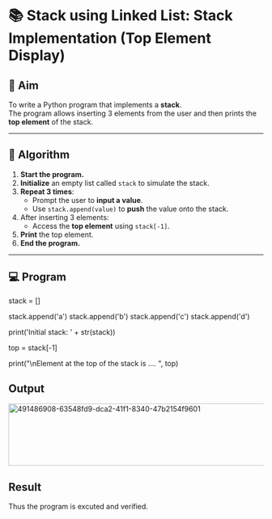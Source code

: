 # 📚 Stack using Linked List: Stack Implementation (Top Element Display)

## 🎯 Aim

To write a Python program that implements a **stack**.  
The program allows inserting 3 elements from the user and then prints the **top element** of the stack.

---

## 🧠 Algorithm

1. **Start the program.**
2. **Initialize** an empty list called `stack` to simulate the stack.
3. **Repeat 3 times**:
   - Prompt the user to **input a value**.
   - Use `stack.append(value)` to **push** the value onto the stack.
4. After inserting 3 elements:
   - Access the **top element** using `stack[-1]`.
5. **Print** the top element.
6. **End the program.**

---

## 💻 Program
stack = []

stack.append('a') stack.append('b') stack.append('c') stack.append('d')

print('Initial stack: ' + str(stack))

top = stack[-1]

print("\nElement at the top of the stack is .... ", top)

## Output
<img width="735" height="123" alt="491486908-63548fd9-dca2-41f1-8340-47b2154f9601" src="https://github.com/user-attachments/assets/22f6f0df-74f4-47b5-aff3-25e4713f64ff" />



## Result
Thus the program is excuted and verified.
